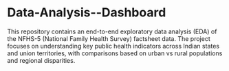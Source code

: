 # Data-Analysis--Dashboard
This repository contains an end-to-end exploratory data analysis (EDA) of the NFHS-5 (National Family Health Survey) factsheet data. The project focuses on understanding key public health indicators across Indian states and union territories, with comparisons based on urban vs rural populations and regional disparities.
